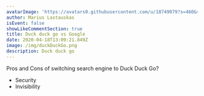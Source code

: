 ```yaml
---
avatarImage: 'https://avatars0.githubusercontent.com/u/18749079?s=460&v=4'
author: Marius Lastauskas
isEvent: false
showLikeCommentSection: true
title: Duck duck go vs Google
date: 2020-04-18T13:09:21.849Z
image: /img/duckDuckGo.png
description: Duck duck go
---
```


Pros and Cons of switching search engine to Duck Duck Go?

-   Security
-   Invisibility
